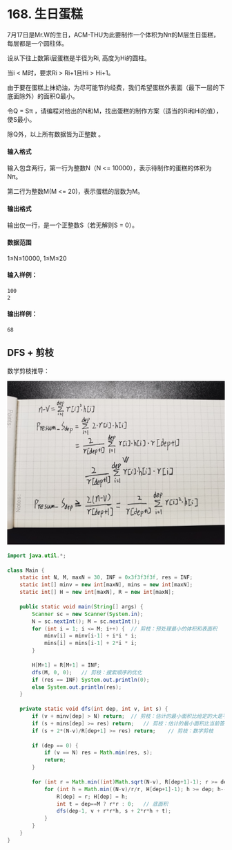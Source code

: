 # 168. 生日蛋糕

7月17日是Mr.W的生日，ACM-THU为此要制作一个体积为Nπ的M层生日蛋糕，每层都是一个圆柱体。

设从下往上数第i层蛋糕是半径为Ri, 高度为Hi的圆柱。

当i < M时，要求Ri > Ri+1且Hi > Hi+1。

由于要在蛋糕上抹奶油，为尽可能节约经费，我们希望蛋糕外表面（最下一层的下底面除外）的面积Q最小。

令Q = Sπ ，请编程对给出的N和M，找出蛋糕的制作方案（适当的Ri和Hi的值），使S最小。

除Q外，以上所有数据皆为正整数 。

#### 输入格式

输入包含两行，第一行为整数N（N <= 10000），表示待制作的蛋糕的体积为Nπ。

第二行为整数M(M <= 20)，表示蛋糕的层数为M。

#### 输出格式

输出仅一行，是一个正整数S（若无解则S = 0）。

#### 数据范围

1≤N≤10000,
1≤M≤20

#### 输入样例：

```
100
2
```

#### 输出样例：

```
68
```



## DFS + 剪枝

数学剪枝推导：

![](pic\168.jpg)

```java
import java.util.*;

class Main {
    static int N, M, maxN = 30, INF = 0x3f3f3f3f, res = INF;
    static int[] minv = new int[maxN], mins = new int[maxN];
    static int[] H = new int[maxN], R = new int[maxN];

    public static void main(String[] args) {
        Scanner sc = new Scanner(System.in);
        N = sc.nextInt(); M = sc.nextInt();
        for (int i = 1; i <= M; i++) {  // 剪枝：预处理最小的体积和表面积
            minv[i] = minv[i-1] + i*i * i;
            mins[i] = mins[i-1] + 2*i * i;
        }

        H[M+1] = R[M+1] = INF;
        dfs(M, 0, 0);   // 剪枝：搜索顺序的优化
        if (res == INF) System.out.println(0);
        else System.out.println(res);
    }

    private static void dfs(int dep, int v, int s) {
        if (v + minv[dep] > N) return;  // 剪枝：估计的最小面积比给定的大是不合法的
        if (s + mins[dep] >= res) return;   // 剪枝：估计的最小面积比当前答案大是不优秀的
        if (s + 2*(N-v)/R[dep+1] >= res) return;    // 剪枝：数学剪枝

        if (dep == 0) {
            if (v == N) res = Math.min(res, s);
            return;
        }

        for (int r = Math.min((int)Math.sqrt(N-v), R[dep+1]-1); r >= dep; r--) {    // 剪枝：缩小上下边界
            for (int h = Math.min((N-v)/r/r, H[dep+1]-1); h >= dep; h--) {
                R[dep] = r; H[dep] = h;
                int t = dep==M ? r*r : 0;   // 底面积
                dfs(dep-1, v + r*r*h, s + 2*r*h + t);
            }
        }
    }
}
```

